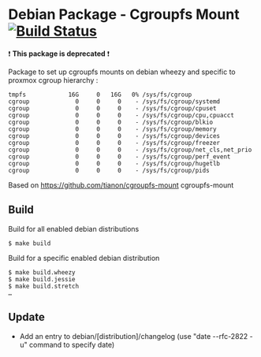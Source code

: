 # Debian Package - Cgroupfs Mount [![Build Status](https://travis-ci.org/manala/debian-package-cgroupfs-mount.svg?branch=master)](https://travis-ci.org/manala/debian-package-cgroupfs-mount)

:exclamation: **This package is deprecated** :exclamation:

Package to set up cgroupfs mounts on debian wheezy and specific to proxmox cgroup hierarchy :
```
tmpfs            16G     0   16G   0% /sys/fs/cgroup
cgroup             0     0     0    - /sys/fs/cgroup/systemd
cgroup             0     0     0    - /sys/fs/cgroup/cpuset
cgroup             0     0     0    - /sys/fs/cgroup/cpu,cpuacct
cgroup             0     0     0    - /sys/fs/cgroup/blkio
cgroup             0     0     0    - /sys/fs/cgroup/memory
cgroup             0     0     0    - /sys/fs/cgroup/devices
cgroup             0     0     0    - /sys/fs/cgroup/freezer
cgroup             0     0     0    - /sys/fs/cgroup/net_cls,net_prio
cgroup             0     0     0    - /sys/fs/cgroup/perf_event
cgroup             0     0     0    - /sys/fs/cgroup/hugetlb
cgroup             0     0     0    - /sys/fs/cgroup/pids
```

Based on https://github.com/tianon/cgroupfs-mount
cgroupfs-mount
## Build

Build for all enabled debian distributions

```
$ make build
```

Build for a specific enabled debian distribution

```
$ make build.wheezy
$ make build.jessie
$ make build.stretch
…
```

## Update

* Add an entry to debian/[distribution]/changelog (use "date --rfc-2822 -u" command to specify date)
